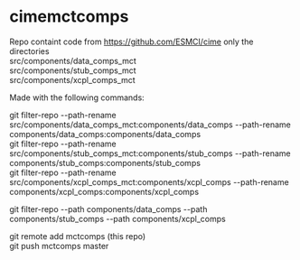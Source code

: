 # cimemctcomps

Repo containt code from https://github.com/ESMCI/cime only the directories  
src/components/data_comps_mct  
src/components/stub_comps_mct  
src/components/xcpl_comps_mct  

Made with the following commands:

git filter-repo --path-rename src/components/data_comps_mct:components/data_comps --path-rename components/data_comps:components/data_comps  
git filter-repo --path-rename src/components/stub_comps_mct:components/stub_comps --path-rename components/stub_comps:components/stub_comps  
git filter-repo --path-rename src/components/xcpl_comps_mct:components/xcpl_comps --path-rename components/xcpl_comps:components/xcpl_comps  

git filter-repo --path components/data_comps --path components/stub_comps --path components/xcpl_comps  

git remote add mctcomps (this repo)  
git push mctcomps master

